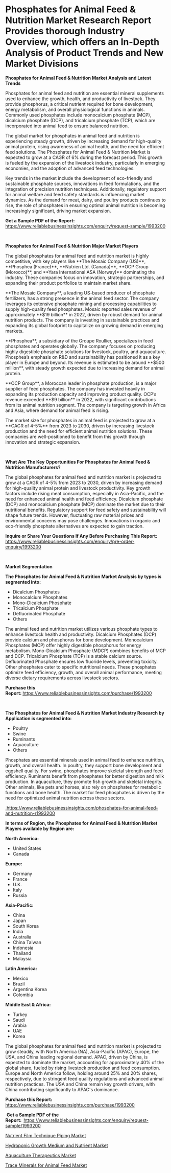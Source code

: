 <p><h1>Phosphates for Animal Feed & Nutrition Market Research Report Provides thorough Industry Overview, which offers an In-Depth Analysis of Product Trends and New Market Divisions</h1></p><p><strong>Phosphates for Animal Feed & Nutrition Market Analysis and Latest Trends</strong></p>
<p><p>Phosphates for animal feed and nutrition are essential mineral supplements used to enhance the growth, health, and productivity of livestock. They provide phosphorus, a critical nutrient required for bone development, energy metabolism, and overall physiological functions in animals. Commonly used phosphates include monocalcium phosphate (MCP), dicalcium phosphate (DCP), and tricalcium phosphate (TCP), which are incorporated into animal feed to ensure balanced nutrition.</p><p>The global market for phosphates in animal feed and nutrition is experiencing steady growth, driven by increasing demand for high-quality animal protein, rising awareness of animal health, and the need for efficient feed solutions. The Phosphates for Animal Feed & Nutrition Market is expected to grow at a CAGR of 6% during the forecast period. This growth is fueled by the expansion of the livestock industry, particularly in emerging economies, and the adoption of advanced feed technologies.</p><p>Key trends in the market include the development of eco-friendly and sustainable phosphate sources, innovations in feed formulations, and the integration of precision nutrition techniques. Additionally, regulatory support for animal welfare and feed safety standards is influencing market dynamics. As the demand for meat, dairy, and poultry products continues to rise, the role of phosphates in ensuring optimal animal nutrition is becoming increasingly significant, driving market expansion.</p></p>
<p><strong>Get a Sample PDF of the Report:&nbsp;</strong> <a href="https://www.reliablebusinessinsights.com/enquiry/request-sample/1993200?utm_campaign=62&utm_medium=2&utm_source=Github&utm_content=ia&utm_term=21012025&utm_id=phosphates-for-animal-feed-nutrition">https://www.reliablebusinessinsights.com/enquiry/request-sample/1993200</a></p>
<p>&nbsp;</p>
<p><strong>Phosphates for Animal Feed & Nutrition Major Market Players</strong></p>
<p><p>The global phosphates for animal feed and nutrition market is highly competitive, with key players like **The Mosaic Company (US)**, **Phosphea (France)**, **Nutrien Ltd. (Canada)**, **OCP Group (Morocco)**, and **Yara International ASA (Norway)** dominating the industry. These companies focus on innovation, strategic partnerships, and expanding their product portfolios to maintain market share.</p><p>**The Mosaic Company**, a leading US-based producer of phosphate fertilizers, has a strong presence in the animal feed sector. The company leverages its extensive phosphate mining and processing capabilities to supply high-quality feed phosphates. Mosaic reported sales revenue of approximately **$19 billion** in 2022, driven by robust demand for animal nutrition products. The company is investing in sustainable practices and expanding its global footprint to capitalize on growing demand in emerging markets.</p><p>**Phosphea**, a subsidiary of the Groupe Roullier, specializes in feed phosphates and operates globally. The company focuses on producing highly digestible phosphate solutions for livestock, poultry, and aquaculture. Phosphea’s emphasis on R&D and sustainability has positioned it as a key player in Europe and beyond. Its revenue is estimated to be around **$500 million**, with steady growth expected due to increasing demand for animal protein.</p><p>**OCP Group**, a Moroccan leader in phosphate production, is a major supplier of feed phosphates. The company has invested heavily in expanding its production capacity and improving product quality. OCP’s revenue exceeded **$9 billion** in 2022, with significant contributions from its animal nutrition segment. The company is targeting growth in Africa and Asia, where demand for animal feed is rising.</p><p>The market size for phosphates in animal feed is projected to grow at a **CAGR of 4-5%** from 2023 to 2030, driven by increasing livestock production and the need for efficient animal nutrition solutions. These companies are well-positioned to benefit from this growth through innovation and strategic expansion.</p></p>
<p>&nbsp;</p>
<p><strong>What Are The Key Opportunities For Phosphates for Animal Feed & Nutrition Manufacturers?</strong></p>
<p><p>The global phosphates for animal feed and nutrition market is projected to grow at a CAGR of 4-5% from 2023 to 2030, driven by increasing demand for high-quality animal protein and livestock productivity. Key growth factors include rising meat consumption, especially in Asia-Pacific, and the need for enhanced animal health and feed efficiency. Dicalcium phosphate (DCP) and monocalcium phosphate (MCP) dominate the market due to their nutritional benefits. Regulatory support for feed safety and sustainability will shape future trends. However, fluctuating raw material prices and environmental concerns may pose challenges. Innovations in organic and eco-friendly phosphate alternatives are expected to gain traction.</p></p>
<p><strong>Inquire or Share Your Questions If Any Before Purchasing This Report:</strong> <a href="https://www.reliablebusinessinsights.com/enquiry/pre-order-enquiry/1993200?utm_campaign=62&utm_medium=2&utm_source=Github&utm_content=ia&utm_term=21012025&utm_id=phosphates-for-animal-feed-nutrition">https://www.reliablebusinessinsights.com/enquiry/pre-order-enquiry/1993200</a></p>
<p>&nbsp;</p>
<p><strong>Market Segmentation</strong></p>
<p><strong>The Phosphates for Animal Feed & Nutrition Market Analysis by types is segmented into:</strong></p>
<p><ul><li>Dicalcium Phosphates</li><li>Monocalcium Phosphates</li><li>Mono-Dicalcium Phosphate</li><li>Tricalcium Phosphate</li><li>Defluorinated Phosphate</li><li>Others</li></ul></p>
<p><p>The animal feed and nutrition market utilizes various phosphate types to enhance livestock health and productivity. Dicalcium Phosphates (DCP) provide calcium and phosphorus for bone development. Monocalcium Phosphates (MCP) offer highly digestible phosphorus for energy metabolism. Mono-Dicalcium Phosphate (MDCP) combines benefits of MCP and DCP. Tricalcium Phosphate (TCP) is a stable calcium source. Defluorinated Phosphate ensures low fluoride levels, preventing toxicity. Other phosphates cater to specific nutritional needs. These phosphates optimize feed efficiency, growth, and overall animal performance, meeting diverse dietary requirements across livestock sectors.</p></p>
<p><strong>Purchase this Report:&nbsp;</strong><a href="https://www.reliablebusinessinsights.com/purchase/1993200?utm_campaign=62&utm_medium=2&utm_source=Github&utm_content=ia&utm_term=21012025&utm_id=phosphates-for-animal-feed-nutrition">https://www.reliablebusinessinsights.com/purchase/1993200</a></p>
<p>&nbsp;</p>
<p><strong>The Phosphates for Animal Feed & Nutrition Market Industry Research by Application is segmented into:</strong></p>
<p><ul><li>Poultry</li><li>Swine</li><li>Ruminants</li><li>Aquaculture</li><li>Others</li></ul></p>
<p><p>Phosphates are essential minerals used in animal feed to enhance nutrition, growth, and overall health. In poultry, they support bone development and eggshell quality. For swine, phosphates improve skeletal strength and feed efficiency. Ruminants benefit from phosphates for better digestion and milk production. In aquaculture, they promote fish growth and skeletal integrity. Other animals, like pets and horses, also rely on phosphates for metabolic functions and bone health. The market for feed phosphates is driven by the need for optimized animal nutrition across these sectors.</p></p>
<p><a href="https://www.reliablebusinessinsights.com/phosphates-for-animal-feed-and-nutrition-r1993200?utm_campaign=62&utm_medium=2&utm_source=Github&utm_content=ia&utm_term=21012025&utm_id=phosphates-for-animal-feed-nutrition">&nbsp;https://www.reliablebusinessinsights.com/phosphates-for-animal-feed-and-nutrition-r1993200</a></p>
<p><strong>In terms of Region, the Phosphates for Animal Feed & Nutrition Market Players available by Region are:</strong></p>
<p>
    <p> <strong> North America: </strong>
        <ul>
            <li>United States</li>
            <li>Canada</li>
        </ul>
        </p> 
    <p> <strong> Europe: </strong>
        <ul>
            <li>Germany</li>
            <li>France</li>
            <li>U.K.</li>
            <li>Italy</li>
            <li>Russia</li>
        </ul>
        </p> 
    <p> <strong> Asia-Pacific: </strong>
        <ul>
            <li>China</li>
            <li>Japan</li>
            <li>South Korea</li>
            <li>India</li>
            <li>Australia</li>
            <li>China Taiwan</li>
            <li>Indonesia</li>
            <li>Thailand</li>
            <li>Malaysia</li>
        </ul>
        </p> 
    <p> <strong> Latin America: </strong>
        <ul>
            <li>Mexico</li>
            <li>Brazil</li>
            <li>Argentina Korea</li>
            <li>Colombia</li>
        </ul>
        </p> 
    <p> <strong> Middle East & Africa: </strong>
        <ul>
            <li>Turkey</li>
            <li>Saudi</li>
            <li>Arabia</li>
            <li>UAE</li>
            <li>Korea</li>
        </ul>
    </p>
    </p>
<p><p>The global phosphates for animal feed and nutrition market is projected to grow steadily, with North America (NA), Asia-Pacific (APAC), Europe, the USA, and China leading regional demand. APAC, driven by China, is expected to dominate the market, accounting for approximately 40% of the global share, fueled by rising livestock production and feed consumption. Europe and North America follow, holding around 25% and 20% shares, respectively, due to stringent feed quality regulations and advanced animal nutrition practices. The USA and China remain key growth drivers, with China contributing significantly to APAC's dominance.</p></p>
<p><strong>Purchase this Report: </strong><a href="https://www.reliablebusinessinsights.com/purchase/1993200?utm_campaign=62&utm_medium=2&utm_source=Github&utm_content=ia&utm_term=21012025&utm_id=phosphates-for-animal-feed-nutrition">https://www.reliablebusinessinsights.com/purchase/1993200</a></p>
<p>&nbsp;<strong>Get a Sample PDF of the Report:&nbsp;&nbsp;</strong><a href="https://www.reliablebusinessinsights.com/enquiry/request-sample/1993200?utm_campaign=62&utm_medium=2&utm_source=Github&utm_content=ia&utm_term=21012025&utm_id=phosphates-for-animal-feed-nutrition">https://www.reliablebusinessinsights.com/enquiry/request-sample/1993200</a></p>
<p><strong></strong></p>
<p><p><a href="https://github.com/ulyssacrayne00231/Market-Research-Report-List-1/blob/main/nutrient-film-technique-piping-market.md?utm_campaign=62&utm_medium=2&utm_source=Github&utm_content=ia&utm_term=21012025&utm_id=phosphates-for-animal-feed-nutrition">Nutrient Film Technique Piping Market</a></p><p><a href="https://github.com/danikabiele541/Market-Research-Report-List-1/blob/main/hydroponic-growth-medium-and-nutrient-market.md?utm_campaign=62&utm_medium=2&utm_source=Github&utm_content=ia&utm_term=21012025&utm_id=phosphates-for-animal-feed-nutrition">Hydroponic Growth Medium and Nutrient Market</a></p><p><a href="https://github.com/organophelia8282/Market-Research-Report-List-1/blob/main/aquaculture-therapeutics-market.md?utm_campaign=62&utm_medium=2&utm_source=Github&utm_content=ia&utm_term=21012025&utm_id=phosphates-for-animal-feed-nutrition">Aquaculture Therapeutics Market</a></p><p><a href="https://github.com/jamastodola515/Market-Research-Report-List-1/blob/main/trace-minerals-for-animal-feed-market.md?utm_campaign=62&utm_medium=2&utm_source=Github&utm_content=ia&utm_term=21012025&utm_id=phosphates-for-animal-feed-nutrition">Trace Minerals for Animal Feed Market</a></p></p>